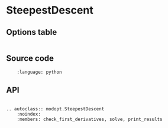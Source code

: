 # SteepestDescent

## Options table

```{include} ../_temp/options_tables/SteepestDescent_options_table.md
```

## Source code

```{literalinclude} ../../../modopt/core/optimization_algorithms/steepest_descent.py
    :language: python 
```

## API

```{eval-rst}

.. autoclass:: modopt.SteepestDescent
    :noindex:
    :members: check_first_derivatives, solve, print_results
```